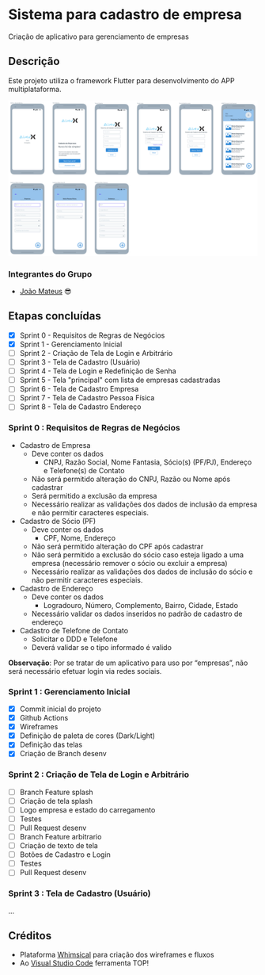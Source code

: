 # Sistema para cadastro de empresa
Criação de aplicativo para gerenciamento de empresas

## Descrição
Este projeto utiliza o framework Flutter para desenvolvimento do APP multiplataforma.

<img src="https://github.com/jmateusps16/SistemaCadEmpresaFlutter/blob/master/SistemaCadEmpresa_jmateusps16.png" width="700">

### Integrantes do Grupo
- [João Mateus](https://github.com/jmateusps16) :sunglasses:

## Etapas concluídas
- [x] Sprint 0 - Requisitos de Regras de Negócios
- [x] Sprint 1 - Gerenciamento Inicial
- [ ] Sprint 2 - Criação de Tela de Login e Arbitrário
- [ ] Sprint 3 - Tela de Cadastro (Usuário)
- [ ] Sprint 4 - Tela de Login e Redefinição de Senha
- [ ] Sprint 5 - Tela "principal" com lista de empresas cadastradas
- [ ] Sprint 6 - Tela de Cadastro Empresa
- [ ] Sprint 7 - Tela de Cadastro Pessoa Física
- [ ] Sprint 8 - Tela de Cadastro Endereço

### Sprint 0 : Requisitos de Regras de Negócios
- Cadastro de Empresa
  - Deve conter os dados
    - CNPJ, Razão Social, Nome Fantasia, Sócio(s) (PF/PJ), Endereço e Telefone(s) de Contato
  - Não será permitido alteração do CNPJ, Razão ou Nome após cadastrar
  - Será permitido a exclusão da empresa
  - Necessário realizar as validações dos dados de inclusão da empresa e não permitir caracteres especiais.
- Cadastro de Sócio (PF)
  - Deve conter os dados
    - CPF, Nome, Endereço
  - Não será permitido alteração do CPF após cadastrar
  - Não será permitido a exclusão do sócio caso esteja ligado a uma empresa (necessário remover o sócio ou excluir a empresa)
  - Necessário realizar as validações dos dados de inclusão do sócio e não permitir caracteres especiais.
- Cadastro de Endereço
    - Deve conter os dados
      - Logradouro, Número, Complemento, Bairro, Cidade, Estado
    - Necessário validar os dados inseridos no padrão de cadastro de endereço
- Cadastro de Telefone de Contato
  - Solicitar o DDD e Telefone
  - Deverá validar se o tipo informado é valido

**Observação**: Por se tratar de um aplicativo para uso por “empresas”, não será necessário efetuar login via redes sociais.

### Sprint 1 : Gerenciamento Inicial

- [x] Commit inicial do projeto
- [x] Github Actions
- [x] Wireframes
- [x] Definição de paleta de cores (Dark/Light)
- [x] Definição das telas
- [x] Criação de Branch desenv

### Sprint 2 : Criação de Tela de Login e Arbitrário

- [ ] Branch Feature splash
- [ ] Criação de tela splash
- [ ] Logo empresa e estado do carregamento
- [ ] Testes
- [ ] Pull Request desenv
- [ ] Branch Feature arbitrario
- [ ] Criação de texto de tela
- [ ] Botões de Cadastro e Login
- [ ] Testes
- [ ] Pull Request desenv

### Sprint 3 : Tela de Cadastro (Usuário)
...

## Créditos
- Plataforma [Whimsical](https://whimsical.com/) para criação dos wireframes e fluxos
- Ao [Visual Studio Code](https://code.visualstudio.com/) ferramenta TOP!